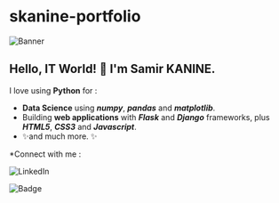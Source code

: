 # skanine-portfolio

![Banner](https://user-images.githubusercontent.com/96432017/167621938-3c9a278c-e284-44e5-8bf3-ef4a1dd5c72a.png)
<!-- <p align=”center”>
  <img width=”200" height=”200" src=”https://user-images.githubusercontent.com/96432017/167621938-3c9a278c-e284-44e5-8bf3-ef4a1dd5c72a.png"   alt=”my banner”>
</p> -->

## Hello, IT World! 👋 I'm Samir KANINE.

I love using **Python** for :
     
 * **Data Science** using _**numpy**_, _**pandas**_ and _**matplotlib**_.
 * Building **web applications** with _**Flask**_ and _**Django**_ frameworks, plus _**HTML5**_, _**CSS3**_ and _**Javascript**_.
 * ✨and much more. ✨

*Connect with me :

![LinkedIn](https://www.linkedin.com/feed/?doFeedRefresh=true&nis=true&lipi=urn%3Ali%3Apage%3Ad_flagship3_profile_view_base%3B8I50k8%2FJQkqYBq2sjaiFCA%3D%3D)

![Badge](https://img.shields.io/badge/react-%2320232a.svg?style=for-the-badge&logo=react&logoColor=%2361DAFB)
